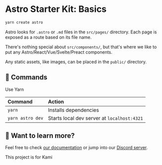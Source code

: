 # Astro Starter Kit: Basics

```sh
yarn create astro
```
Astro looks for `.astro` or `.md` files in the `src/pages/` directory. Each page is exposed as a route based on its file name.

There's nothing special about `src/components/`, but that's where we like to put any Astro/React/Vue/Svelte/Preact components.

Any static assets, like images, can be placed in the `public/` directory.

## 🧞 Commands

Use Yarn

| Command          | Action                                           |
|:-----------------| :----------------------------------------------- |
| `yarn`           | Installs dependencies                            |
| `yarn astro dev` | Starts local dev server at `localhost:4321`      |


## 👀 Want to learn more?

Feel free to check [our documentation](https://docs.astro.build) or jump into our [Discord server](https://astro.build/chat).


This project is for Kami